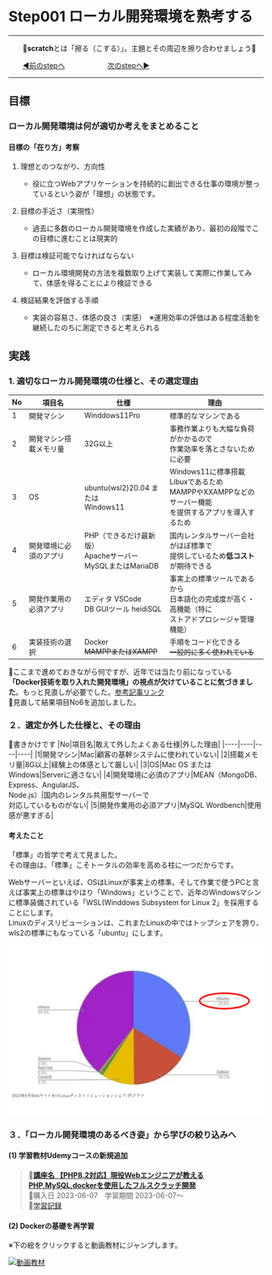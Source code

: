 # Step001 ローカル開発環境を熟考する

<hr/>

&emsp;&emsp;📌<b>scratch</b>とは「擦る（こする）」。主題とその周辺を擦り合わせましょう📌  

&emsp;&emsp;[◀️前のstepへ](https://github.com/yuasys/scratch001/tree/main#readme)&emsp;&emsp;&emsp;&emsp;&emsp;&emsp;[次のstepへ▶️](https://github.com/yuasys/scratch001/tree/main/002#readme)

<hr/>

## 目標

### ローカル開発環境は何が適切か考えをまとめること

#### 目標の「在り方」考察

1. 理想とのつながり、方向性
    - 役に立つWebアプリケーションを持続的に創出できる仕事の環境が整っているという姿が「理想」の状態です。

2. 目標の手近さ（実現性）
    - 過去に多数のローカル開発環境を作成した実績があり、最初の段階でこの目標に進むことは現実的
3. 目標は検証可能でなければならない
    - ローカル環境開発の方法を複数取り上げて実装して実際に作業してみて、体感を得ることにより検証できる
4. 検証結果を評価する手順
    - 実装の容易さ、体感の良さ（実感）　※運用効率の評価はある程度活動を継続したのちに測定できると考えられる

## 実践
  
### 1. 適切なローカル開発環境の仕様と、その選定理由

 |No|項目名|仕様|理由|
 |----|----|----|----|
 |1|開発マシン|Winddows11Pro|標準的なマシンである|
 |2|開発マシン搭載メモリ量|32G以上|事務作業よりも大幅な負荷がかかるので<br>作業効率を落とさないために必要|
 |3|OS|ubuntu(wsl2)20.04 または<br>Windows11|Windows11に標準搭載Libuxであるため<br>MAMPPやXXAMPPなどのサーバー機能<br>を提供するアプリを導入するため
 |4|開発環境に必須のアプリ|PHP（できるだけ最新版）<br>Apacheサーバー<br>MySQLまたはMariaDB|国内レンタルサーバー会社がほぼ標準で<br>提供しているため<b>低コスト</b>が期待できる|
 |5|開発作業用の必須アプリ|エディタ VSCode<br>DB GUIツール heidiSQL|事実上の標準ツールであるから<br>日本語化の完成度が高く・高機能（特に<br>ストアドプロシージャ管理機能）|
|6|実装技術の選択|Docker<br>~~MAMPPまたはXAMPP~~<br>|手順をコード化できる<br>~~一般的に多く使われている~~|

📌ここまで進めておきながら何ですが、近年では当たり前になっている<b>「Docker技術を取り入れた開発環境」の視点が欠けていることに気づきました</b>。もっと見直しが必要でした。[参考記事リンク](https://github.com/yuasys/chatty-journal/blob/main/2023/06/2023-06-02.md#%E7%92%B0%E5%A2%83%E6%A7%8B%E7%AF%89%E6%89%8B%E9%A0%86%E3%81%AE%E3%82%B3%E3%83%BC%E3%83%89%E5%8C%96%E3%81%AF%E9%87%8D%E8%A6%81%E3%81%AA%E6%84%8F%E5%91%B3%E3%81%8C%E3%81%82%E3%82%8B)  
📌見直して結果項目No6を追加しました。

### ２．選定か外した仕様と、その理由

📌書きかけです
  |No|項目名|敢えて外したよくある仕様|外した理由|
 |----|----|----|----|
 |1|開発マシン|Mac|顧客の基幹システムに使われていない|
 |2|搭載メモリ量|8G以上|経験上の体感として厳しい|
 |3|OS|Mac OS または Windows|Serverに適さない|
 |4|開発環境に必須のアプリ|MEAN（MongoDB、<br>Express、AngularJS、<br>Node.js）|国内のレンタル共用型サーバーで<br>対応しているものがない|
 |5|開発作業用の必須アプリ|MySQL Wordbench|使用感が悪すぎる|

#### 考えたこと

 「標準」の哲学で考えて見ました。  
 その理由は、「標準」こそトータルの効率を高める柱に一つだからです。  

  Webサーバーといえば、OSはLinuxが事実上の標準。そして作業で使うPCと言えば事実上の標準はやはり「Windows」ということで、近年のWindowsマシンに標準装備されている「WSL(Winddows Subsystem for Linux 2」を採用することにします。  
 Linuxのディスリビューションは、これまたLinuxの中ではトップシェアを誇り、wls2の標準にもなっている「ubuntu」にします。  

 ![2022年ディストリビューションのシェア](https://github.com/yuasys/scratch001/blob/main/images/fig2023-06-02-3.png?raw=true)

### ３．「ローカル開発環境のあるべき姿」から学びの絞り込みへ

#### (1) 学習教材Udemyコースの新規追加

> 📌[**講座名 【PHP8.2対応】現役Webエンジニアが教えるPHP,MySQL,dockerを使用したフルスクラッチ開発**](https://www.udemy.com/course/webphpmysqldocker/)  
> 📌購入日 2023-06-07　学習期間 2023-06-07～  
> 📌[学習記録](https://hackmd.io/XelXhAZfQTKV7J-MaY1XAA?view)  

#### (2) Dockerの基礎を再学習

※下の絵をクリックすると動画教材にジャンプします。  

[![動画教材](https://hackmd.io/_uploads/SyMLskkwn.png)](https://youtu.be/0SkmKxGxCuc)
